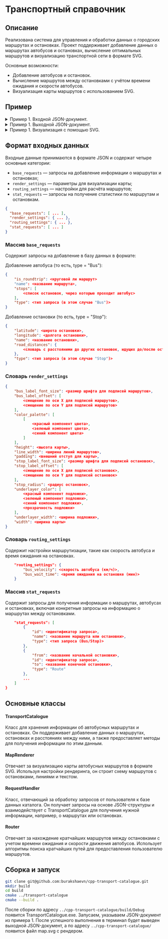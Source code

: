 # Транспортный справочник 
## Описание
Реализована система для управления и обработки данных о городских маршрутах и остановках. Проект поддерживает добавление данных о маршрутах автобусов и остановках, вычисление оптимальных маршрутов и визуализацию транспортной сети в формате SVG.

Основные возможности:
- Добавление автобусов и остановок.
- Вычисление маршрутов между остановками с учётом времени ожидания и скорости автобусов.
- Визуализация карты маршрутов с использованием SVG.
## Пример
<details>

<summary>Пример 1. Входной JSON-документ. </summary>

```json
{
    "base_requests": [
        {
            "is_roundtrip": true,
            "name": "297",
            "stops": [
                "Biryulyovo Zapadnoye",
                "Biryulyovo Tovarnaya",
                "Universam",
                "Biryulyovo Zapadnoye" 
            ], 
            "type": "Bus"
        },
        {
            "is_roundtrip": false,
            "name": "635",
            "stops": [
                "Biryulyovo Tovarnaya",
                "Universam",
                "Prazhskaya"
            ], 
            "type": "Bus"
        },
        {
            "is_roundtrip": true,
            "name": "750",
            "stops": [
                "Marino",
                "Prazhskaya",
                "Ochakovo",
                "Marino"
            ], 
            "type": "Bus"
        },
        {
            "is_roundtrip": false,
            "name": "850",
            "stops": [
                "Universam",
                "Kuntsevo",
                "Ochakovo"
            ], 
            "type": "Bus"
        },
        {
            "is_roundtrip": true,
            "name": "123",
            "stops": [
                "Sakura Park",
                "Rose Garden",
                "Tulip Square"
            ], 
            "type": "Bus"
        },
        {
            "is_roundtrip": true,
            "name": "55",
            "stops": [
                "South Gate",
                "City Mall",
                "MKAD",
                "Sadovod",
                "Ryazan Avenue",
                "Biryulyovo Zapadnoye"
            ], 
            "type": "Bus"
        },
        {
            "is_roundtrip": true,
            "name": "114",
            "stops": [
                "Northern Station",
                "Green Park",
                "Rose Garden",
                "Sakura Park",
                "Northern Station"
            ], 
            "type": "Bus"
        },
        {
            "latitude": 55.574371,
            "longitude": 37.6517,
            "name": "Biryulyovo Zapadnoye",
            "road_distances": {
                "Biryulyovo Tovarnaya": 2600
            },
            "type": "Stop"
        },
        {
            "latitude": 55.587655,
            "longitude": 37.645687,
            "name": "Universam",
            "road_distances": {
                "Biryulyovo Tovarnaya": 1380,
                "Biryulyovo Zapadnoye": 2500,
                "Prazhskaya": 4650
            },
            "type": "Stop"
        },
        {
            "latitude": 55.592028,
            "longitude": 37.653656,
            "name": "Biryulyovo Tovarnaya",
            "road_distances": {
                "Universam": 890
            },
            "type": "Stop"
        },
        {
            "latitude": 55.611717,
            "longitude": 37.603938,
            "name": "Prazhskaya",
            "road_distances": {
                "Universam": 4650,
                "Ochakovo": 3000
            },
            "type": "Stop"
        },
        {
            "latitude": 55.614000,
            "longitude": 37.651000,
            "name": "Kuntsevo",
            "road_distances": {
                "Universam": 2000,
                "Ochakovo": 1800
            },
            "type": "Stop"
        },
        {
            "latitude": 55.610000,
            "longitude": 37.659000,
            "name": "Ochakovo",
            "road_distances": {
                "Marino": 2000,
                "Prazhskaya": 3000
            },
            "type": "Stop"
        },
        {
            "latitude": 55.607000,
            "longitude": 37.640000,
            "name": "Marino",
            "road_distances": {
                "Ochakovo": 2000
            },
            "type": "Stop"
        },
        {
            "latitude": 55.602000,
            "longitude": 37.645000,
            "name": "Sakura Park",
            "road_distances": {
                "Universam": 1300
            },
            "type": "Stop"
        },
        {
            "latitude": 55.604500,
            "longitude": 37.652000,
            "name": "Rose Garden",
            "road_distances": {
                "Sakura Park": 900,
                "Tulip Square": 1200
            },
            "type": "Stop"
        },
        {
            "latitude": 55.605800,
            "longitude": 37.650500,
            "name": "Tulip Square",
            "road_distances": {
                "Rose Garden": 1200
            },
            "type": "Stop"
        },
        {
            "latitude": 55.621000,
            "longitude": 37.54,
            "name": "South Gate",
            "road_distances": {
                "MKAD" : 2000
            },
            "type": "Stop"
        },
        {
            "latitude": 55.60,
            "longitude": 37.6217,
            "name": "MKAD",
            "road_distances": {
                "Sadovod": 1300
            },
            "type": "Stop"
        },
        {
            "latitude": 55.60,
            "longitude": 37.6317,
            "name": "Sadovod",
            "road_distances": {
                "Ryazan Avenue": 1000
            },
            "type": "Stop"
        },
        {
            "latitude": 55.59,
            "longitude": 37.6217,
            "name": "Ryazan Avenue",
            "road_distances": {
                "Biryulyovo Zapadnoye": 850
            },
            "type": "Stop"
        },
        {
            "latitude": 55.630000,
            "longitude": 37.540000,
            "name": "City Mall",
            "road_distances": {
                "South Gate": 1200,
                "MKAD": 1800
            },
            "type": "Stop"
        },
        {
            "latitude": 55.620000,
            "longitude": 37.670000,
            "name": "Green Park",
            "road_distances": {
                "Tulip Square": 1100,
                "Rose Garden": 1300
            },
            "type": "Stop"
        },
        {
            "latitude": 55.640000,
            "longitude": 37.620000,
            "name": "Northern Station",
            "road_distances": {
                "Ryazan Avenue": 2400,
                "Sadovod": 2100
            },
            "type": "Stop"
        }
        
    ],
    "render_settings": {
        "bus_label_font_size": 20,
        "bus_label_offset": [
            7,
            15
        ],
        "color_palette": [
            [
                237,
                237,
                237
            ],
            [
                255, 
                197, 
                251
            ],
            [
                214, 
                197, 
                247
            ],
            [
                198, 
                247, 
                197
            ], 
            [
                247,
                238,
                197
            ],
            [
                158, 
                182, 
                255
            ],
            [
                224,
                255,
                255
            ],
            [
                255, 
                46, 
                46
            ],
            [
                175,
                255, 
                195
            ]
        ],
        "height": 576,
        "line_width": 14,
        "padding": 30,
        "stop_label_font_size": 20,
        "stop_label_offset": [
            7,
            -3
        ],
        "stop_radius": 5,
        "underlayer_color": [
            255,
            255,
            255,
            0.85
        ],
        "underlayer_width": 3,
        "width": 1251
    },
    "routing_settings": {
        "bus_velocity": 40,
        "bus_wait_time": 6
    },
    "stat_requests": [
        {
            "id": 1,
            "name": "297",
            "type": "Bus"
        },
        {
            "id": 2,
            "name": "635",
            "type": "Bus"
        },
        {
            "id": 3,
            "name": "Universam",
            "type": "Stop"
        },
        {
            "from": "Biryulyovo Zapadnoye",
            "id": 4,
            "to": "Universam",
            "type": "Route"
        },
        {
            "from": "Biryulyovo Zapadnoye",
            "id": 5,
            "to": "Prazhskaya",
            "type": "Route"
        },
        {
            "id": 6,
            "name": "750",
            "type": "Bus"
        },
        {
            "id": 7,
            "name": "850",
            "type": "Bus"
        },
        {
            "id": 8,
            "name": "123",
            "type": "Bus"
        }
    ]
}
```
</details>
<details>

<summary>Пример 1. Выходной JSON-документ.</summary>

```json
[
    {
        "curvature": 1.42963,
        "request_id": 1,
        "route_length": 5990,
        "stop_count": 4,
        "unique_stop_count": 3
    },
    {
        "curvature": 1.30156,
        "request_id": 2,
        "route_length": 11570,
        "stop_count": 5,
        "unique_stop_count": 3
    },
    {
        "buses": [
            "297",
            "635",
            "850"
        ],
        "request_id": 3
    },
    {
        "items": [
            {
                "stop_name": "Biryulyovo Zapadnoye",
                "time": 6,
                "type": "Wait"
            },
            {
                "bus": "297",
                "span_count": 2,
                "time": 5.235,
                "type": "Bus"
            }
        ],
        "request_id": 4,
        "total_time": 11.235
    },
    {
        "items": [
            {
                "stop_name": "Biryulyovo Zapadnoye",
                "time": 6,
                "type": "Wait"
            },
            {
                "bus": "297",
                "span_count": 1,
                "time": 3.9,
                "type": "Bus"
            },
            {
                "stop_name": "Biryulyovo Tovarnaya",
                "time": 6,
                "type": "Wait"
            },
            {
                "bus": "635",
                "span_count": 2,
                "time": 8.31,
                "type": "Bus"
            }
        ],
        "request_id": 5,
        "total_time": 24.21
    },
    {
        "curvature": 0.711506,
        "request_id": 6,
        "route_length": 5000,
        "stop_count": 4,
        "unique_stop_count": 3
    },
    {
        "curvature": 1.0499,
        "request_id": 7,
        "route_length": 7600,
        "stop_count": 5,
        "unique_stop_count": 3
    },
    {
        "curvature": 3.03133,
        "request_id": 8,
        "route_length": 2100,
        "stop_count": 3,
        "unique_stop_count": 3
    }
]
```
</details>
<details>

<summary>Пример 1. Визуализация с помощью SVG.</summary>

![image](https://github.com/user-attachments/assets/c0170318-ebfd-48fc-ac09-c137291a88f3)

</details>

## Формат входных данных
Входные данные принимаются в формате JSON и содержат четыре основные категории:
- `base_requests` — запросы на добавление информации о маршрутах и остановках;
- `render_settings` — параметры для визуализации карты;
- `routing_settings` — настройки для расчёта маршрутов;
- `stat_requests` — запросы на получение статистики по маршрутам и остановкам.
```json
{
  "base_requests": [ ... ],
  "render_settings": { ... },
  "routing_settings": { ... }, 
  "stat_requests": [ ... ]
}
```
### Массив `base_requests`
Содержит запросы на добавление в базу данных в формате:

Добавление автобуса (то есть, type = "Bus"):
```json
{
    "is_roundtrip": <круговой ли маршрут>
    "name": <название маршрута>,
    "stops": [
        <список остановок, через которые проходит автобус>
    ], 
    "type": <тип запроса (в этом случае "Bus")>
}
```
Добавление остановки (то есть, type = "Stop"):
```json
{
    "latitude": <широта остановки>,
    "longitude": <долгота остановки>,
    "name": <название остановки>,
    "road_distances": {
        <словарь с расстояними до других остановок, идущих до/после остановки по маршруту>
    },
    "type": <тип запроса (в этом случае "Stop")>
}
```
### Словарь `render_settings`
```json
{
    "bus_label_font_size": <размер шрифта для подписей маршрутов>,
    "bus_label_offset": [
        <смещение по оси X для подписей маршрутов>,
        <смещение по оси Y для подписей маршрутов>
    ],
    "color_palette": [
        [
            <красный компонент цвета>,
            <зеленый компонент цвета>,
            <синий компонент цвета>
        ]
    ],
    "height": <высота карты>,
    "line_width": <ширина линий маршрутов>,
    "padding": <внешний отступ для карты>,
    "stop_label_font_size": <размер шрифта для подписей остановок>,
    "stop_label_offset": [
        <смещение по оси X для подписей остановок>,
        <смещение по оси Y для подписей остановок>
    ],
    "stop_radius": <радиус остановок>,
    "underlayer_color": [
        <красный компонент подложки>,
        <зеленый компонент подложки>,
        <синий компонент подложки>,
        <прозрачность подложки>
    ],
    "underlayer_width": <ширина подложки>,
    "width": <ширина карты>
}
```
### Словарь `routing_settings`
Содержит настройки маршрутизации, такие как скорость автобуса и время ожидания на остановках.
```json
    "routing_settings": {
        "bus_velocity": <скорость автобуса (км/ч)>,
        "bus_wait_time": <время ожидания на остановке (мин)>
    }
```
### Массив `stat_requests`
Содержит запросы для получения информации о маршрутах, автобусах и остановках, включая конкретные запросы на информацию о маршрутах между остановками.
```json
    "stat_requests": [
        {
            "id": <идентификатор запроса>,
            "name": <название маршрута или остановки>,
            "type": <тип запроса (Bus/Stop)>
        },
        {
            "from": <название начальной остановки>,
            "id": <идентификатор запроса>,
            "to": <название конечной остановки>,
            "type": "Route"
        },
        ...
    ]
}
```


## Основные классы
#### TransportCatalogue
Класс для хранения информации об автобусных маршрутах и остановках. Он поддерживает добавление данных о маршрутах, остановках и расстояниях между ними, а также предоставляет методы для получения информации по этим данным.
#### MapRenderer
Отвечает за визуализацию карты автобусных маршрутов в формате SVG. Используя настройки рендеринга, он строит схему маршрутов с остановками, линиями и текстом.
#### RequestHandler
Класс, отвечающий за обработку запросов от пользователя к базе данных каталога. Он получает запросы на основе JSON-структуры и взаимодействует с TransportCatalogue для получения нужной информации, например, о маршрутах или остановках.
#### Router
Отвечает за нахождение кратчайших маршрутов между остановками с учетом времени ожидания и скорости движения автобусов. Использует алгоритмы поиска кратчайших путей для предоставления пользователю маршрутов.

## Сборка и запуск
```bash
git clone git@github.com:burakshaevn/cpp-transport-catalogue.git
mkdir build
cd build
cmake ../transport-catalogue
cmake --build .
```
После сборки по адресу `../cpp-transport-catalogue/build/Debug` появится TransportCatalogue.exe. Запусаем, указываем JSON-документ из примера 1. После успешного выполнения в терминал будет выведен выходной JSON-документ, а по адресу `../cpp-transport-catalogue/` появится файл map.svg с рендером.

